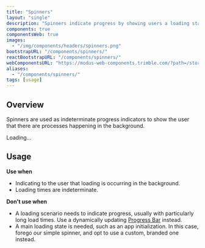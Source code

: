 ```yaml
---
title: "Spinners"
layout: "single"
description: "Spinners indicate progress by showing users a loading state."
components: true
componentsWeb: true
images:
  - "/img/components/headers/spinners.png"
bootstrapURL: "/components/spinners/"
reactBootstrapURL: "/components/spinners/"
webComponentsURL: "https://modus-web-components.trimble.com/?path=/story/components-spinner--default"
aliases:
  - "/components/spinners/"
tags: [usage]
---
```


## Overview

Spinners are used as indeterminate progress indicators to show the user that there are processes happening in the background.

<div class="guide-example-block d-flex">
  <div class="guide-sample text-center text-primary mx-3">
    <div class="spinner-border">
    <span class="sr-only">Loading...</span>
    </div>
  </div>
</div>

## Usage

**Use when**

- Indicating to the user that loading is occurring in the background.
- Loading times are indeterminate.

**Don't use when**

- A loading scenario needs to indicate progress, usually with particularly long load times. Use a dynamically updating [Progress Bar](/components/web/progress-bars/) instead.
- A main loading state is needed, such as an app initialization. In this case, forego our simple spinner, and opt to use a custom, branded one instead.

